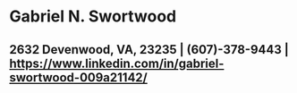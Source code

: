 #                            Gabriel N. Swortwood
## 2632 Devenwood, VA, 23235 | (607)-378-9443 | https://www.linkedin.com/in/gabriel-swortwood-009a21142/

